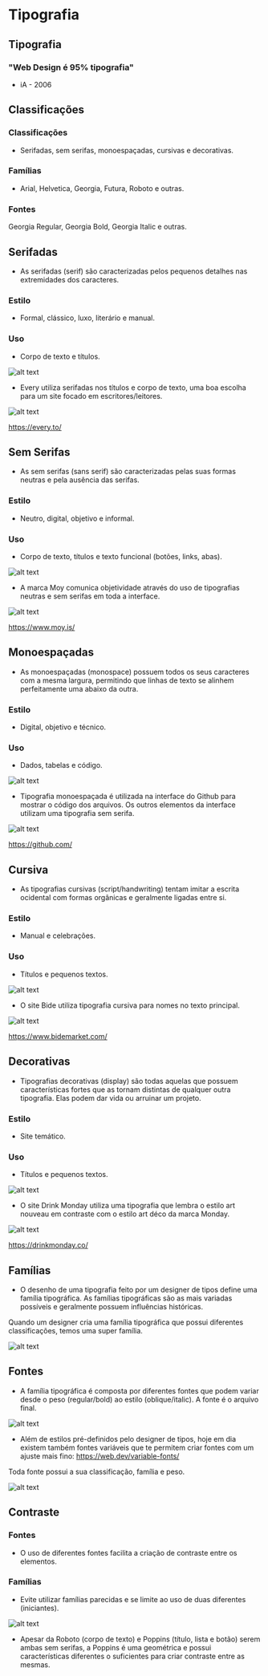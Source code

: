 # Tipografia

## Tipografia

### "Web Design é 95% tipografia"
* iA - 2006

## Classificações

### Classificações
* Serifadas, sem serifas, monoespaçadas, cursivas e decorativas.

### Famílias
* Arial, Helvetica, Georgia, Futura, Roboto e outras.

### Fontes
Georgia Regular, Georgia Bold, Georgia Italic e outras.

## Serifadas
* As serifadas (serif) são caracterizadas pelos pequenos detalhes nas extremidades dos caracteres.

### Estilo
* Formal, clássico, luxo, literário e manual.

### Uso
* Corpo de texto e títulos.

![alt text](image.png)

* Every utiliza serifadas nos títulos e corpo de texto, uma boa escolha para um site focado em escritores/leitores.

![alt text](image-1.png)

https://every.to/

## Sem Serifas
* As sem serifas (sans serif) são caracterizadas pelas suas formas neutras e pela ausência das serifas.

### Estilo
* Neutro, digital, objetivo e informal.

### Uso
* Corpo de texto, títulos e texto funcional (botões, links, abas).

![alt text](image-2.png)

* A marca Moy comunica objetividade através do uso de tipografias neutras e sem serifas em toda a interface.

![alt text](image-3.png)

https://www.moy.is/

## Monoespaçadas
* As monoespaçadas (monospace) possuem todos os seus caracteres com a mesma largura, permitindo que linhas de texto se alinhem perfeitamente uma abaixo da outra.

### Estilo
* Digital, objetivo e técnico.

### Uso
* Dados, tabelas e código.

![alt text](image-4.png)


* Tipografia monoespaçada é utilizada na interface do Github para mostrar o código dos arquivos. Os outros elementos da interface utilizam uma tipografia sem serifa.

![alt text](image-5.png)

https://github.com/

## Cursiva
* As tipografias cursivas (script/handwriting) tentam imitar a escrita ocidental com formas orgânicas e geralmente ligadas entre si.

### Estilo
* Manual e celebrações.

### Uso
* Títulos e pequenos textos.

![alt text](image-6.png)


* O site Bide utiliza tipografia cursiva para nomes no texto principal.

![alt text](image-7.png)

https://www.bidemarket.com/


## Decorativas
* Tipografias decorativas (display) são todas aquelas que possuem características fortes que as tornam distintas de qualquer outra tipografia. Elas podem dar vida ou arruinar um projeto.

### Estilo
* Site temático.

### Uso
* Títulos e pequenos textos.

![alt text](image-8.png)

* O site Drink Monday utiliza uma tipografia que lembra o estilo art nouveau em contraste com o estilo art déco da marca Monday.

![alt text](image-9.png)

https://drinkmonday.co/


## Famílias
* O desenho de uma tipografia feito por um designer de tipos define uma família tipográfica. As famílias tipográficas são as mais variadas possíveis e geralmente possuem influências históricas.

Quando um designer cria uma família tipográfica que possui diferentes classificações, temos uma super família.

![alt text](image-10.png)

## Fontes
* A família tipográfica é composta por diferentes fontes que podem variar desde o peso (regular/bold) ao estilo (oblique/italic). A fonte é o arquivo final.

![alt text](image-11.png)

* Além de estilos pré-definidos pelo designer de tipos, hoje em dia existem também fontes variáveis que te permitem criar fontes com um ajuste mais fino: 
https://web.dev/variable-fonts/

Toda fonte possui a sua classificação, família e peso.

![alt text](image-12.png)

## Contraste

### Fontes
* O uso de diferentes fontes facilita a criação de contraste entre os elementos.

### Famílias
* Evite utilizar famílias parecidas e se limite ao uso de duas diferentes (iniciantes).

![alt text](image-14.png)

* Apesar da Roboto (corpo de texto) e Poppins (título, lista e botão) serem ambas sem serifas, a Poppins é uma geométrica e possui características diferentes o suficientes para criar contraste entre as mesmas.